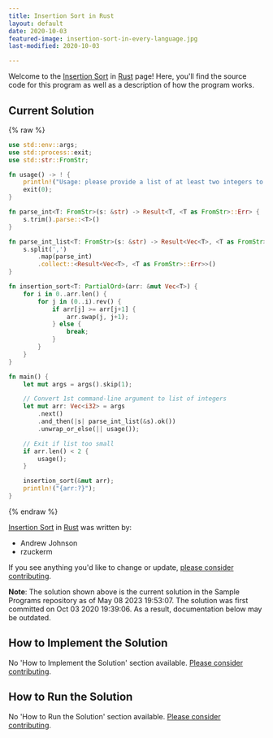 ```yaml
---
title: Insertion Sort in Rust
layout: default
date: 2020-10-03
featured-image: insertion-sort-in-every-language.jpg
last-modified: 2020-10-03

---
```


Welcome to the [Insertion Sort](https://rzuckerm.github.io/sample-programs-website-copy/projects/insertion-sort) in [Rust](https://rzuckerm.github.io/sample-programs-website-copy/languages/rust) page! Here, you'll find the source code for this program as well as a description of how the program works.

## Current Solution

{% raw %}

```rust
use std::env::args;
use std::process::exit;
use std::str::FromStr;

fn usage() -> ! {
    println!("Usage: please provide a list of at least two integers to sort in the format \"1, 2, 3, 4, 5\"");
    exit(0);
}

fn parse_int<T: FromStr>(s: &str) -> Result<T, <T as FromStr>::Err> {
    s.trim().parse::<T>()
}

fn parse_int_list<T: FromStr>(s: &str) -> Result<Vec<T>, <T as FromStr>::Err> {
    s.split(',')
        .map(parse_int)
        .collect::<Result<Vec<T>, <T as FromStr>::Err>>()
}

fn insertion_sort<T: PartialOrd>(arr: &mut Vec<T>) {
    for i in 0..arr.len() {
        for j in (0..i).rev() {
            if arr[j] >= arr[j+1] {
                arr.swap(j, j+1);
            } else {
                break;
            }
        }
    }
}

fn main() {
    let mut args = args().skip(1);

    // Convert 1st command-line argument to list of integers
    let mut arr: Vec<i32> = args
        .next()
        .and_then(|s| parse_int_list(&s).ok())
        .unwrap_or_else(|| usage());

    // Exit if list too small
    if arr.len() < 2 {
        usage();
    }

    insertion_sort(&mut arr);
    println!("{arr:?}");
}
```

{% endraw %}

[Insertion Sort](https://rzuckerm.github.io/sample-programs-website-copy/projects/insertion-sort) in [Rust](https://rzuckerm.github.io/sample-programs-website-copy/languages/rust) was written by:

- Andrew Johnson
- rzuckerm

If you see anything you'd like to change or update, [please consider contributing](https://github.com/TheRenegadeCoder/sample-programs).

**Note**: The solution shown above is the current solution in the Sample Programs repository as of May 08 2023 19:53:07. The solution was first committed on Oct 03 2020 19:39:06. As a result, documentation below may be outdated.

## How to Implement the Solution

No 'How to Implement the Solution' section available. [Please consider contributing](https://github.com/TheRenegadeCoder/sample-programs-website).

## How to Run the Solution

No 'How to Run the Solution' section available. [Please consider contributing](https://github.com/TheRenegadeCoder/sample-programs-website).